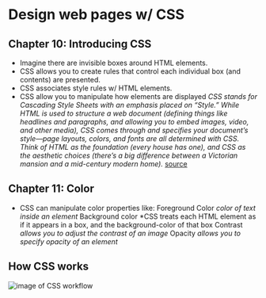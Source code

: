 # Design web pages w/ CSS

## Chapter 10: Introducing CSS

- Imagine there are invisible boxes around HTML elements.
- CSS allows you to create rules that control each individual box (and contents) are presented.
- CSS associates style rules w/ HTML elements.
- CSS allow you to manipulate how elements are displayed
*CSS stands for Cascading Style Sheets with an emphasis placed on “Style.” While HTML is used to structure a web document (defining things like headlines and paragraphs, and allowing you to embed images, video, and other media), CSS comes through and specifies your document’s style—page layouts, colors, and fonts are all determined with CSS. Think of HTML as the foundation (every house has one), and CSS as the aesthetic choices (there’s a big difference between a Victorian mansion and a mid-century modern home).* [source](https://skillcrush.com/blog/css/#:~:text=CSS%20stands%20for%20Cascading%20Style,layouts%2C%20colors%2C%20and%20fonts%20are)

## Chapter 11: Color

- CSS can manipulate color properties like:
Foreground Color *color of text inside an element*
Background color *CSS treats each HTML element as if it appears in a box, and the background-color of that box
Contrast *allows you to adjust the contrast of an image*
Opacity *allows you to specify opacity of an element*

## How CSS works
![image of CSS workflow](https://learnwebcode.com/wp-content/uploads/2010/02/anatomy-of-a-css-rule.gif)
